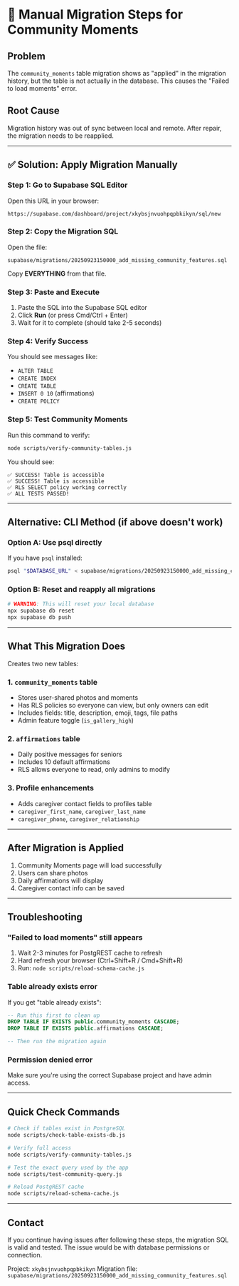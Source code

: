 # 🔧 Manual Migration Steps for Community Moments

## Problem
The `community_moments` table migration shows as "applied" in the migration history, but the table is not actually in the database. This causes the "Failed to load moments" error.

## Root Cause
Migration history was out of sync between local and remote. After repair, the migration needs to be reapplied.

---

## ✅ Solution: Apply Migration Manually

### Step 1: Go to Supabase SQL Editor
Open this URL in your browser:
```
https://supabase.com/dashboard/project/xkybsjnvuohpqpbkikyn/sql/new
```

### Step 2: Copy the Migration SQL
Open the file:
```
supabase/migrations/20250923150000_add_missing_community_features.sql
```

Copy **EVERYTHING** from that file.

### Step 3: Paste and Execute
1. Paste the SQL into the Supabase SQL editor
2. Click **Run** (or press Cmd/Ctrl + Enter)
3. Wait for it to complete (should take 2-5 seconds)

### Step 4: Verify Success
You should see messages like:
- `ALTER TABLE`
- `CREATE INDEX`
- `CREATE TABLE`
- `INSERT 0 10` (affirmations)
- `CREATE POLICY`

### Step 5: Test Community Moments
Run this command to verify:
```bash
node scripts/verify-community-tables.js
```

You should see:
```
✅ SUCCESS! Table is accessible
✅ SUCCESS! Table is accessible
✅ RLS SELECT policy working correctly
✅ ALL TESTS PASSED!
```

---

## Alternative: CLI Method (if above doesn't work)

### Option A: Use psql directly
If you have `psql` installed:
```bash
psql "$DATABASE_URL" < supabase/migrations/20250923150000_add_missing_community_features.sql
```

### Option B: Reset and reapply all migrations
```bash
# WARNING: This will reset your local database
npx supabase db reset
npx supabase db push
```

---

## What This Migration Does

Creates two new tables:

### 1. `community_moments` table
- Stores user-shared photos and moments
- Has RLS policies so everyone can view, but only owners can edit
- Includes fields: title, description, emoji, tags, file paths
- Admin feature toggle (`is_gallery_high`)

### 2. `affirmations` table
- Daily positive messages for seniors
- Includes 10 default affirmations
- RLS allows everyone to read, only admins to modify

### 3. Profile enhancements
- Adds caregiver contact fields to profiles table
- `caregiver_first_name`, `caregiver_last_name`
- `caregiver_phone`, `caregiver_relationship`

---

## After Migration is Applied

1. Community Moments page will load successfully
2. Users can share photos
3. Daily affirmations will display
4. Caregiver contact info can be saved

---

## Troubleshooting

### "Failed to load moments" still appears
1. Wait 2-3 minutes for PostgREST cache to refresh
2. Hard refresh your browser (Ctrl+Shift+R / Cmd+Shift+R)
3. Run: `node scripts/reload-schema-cache.js`

### Table already exists error
If you get "table already exists":
```sql
-- Run this first to clean up
DROP TABLE IF EXISTS public.community_moments CASCADE;
DROP TABLE IF EXISTS public.affirmations CASCADE;

-- Then run the migration again
```

### Permission denied error
Make sure you're using the correct Supabase project and have admin access.

---

## Quick Check Commands

```bash
# Check if tables exist in PostgreSQL
node scripts/check-table-exists-db.js

# Verify full access
node scripts/verify-community-tables.js

# Test the exact query used by the app
node scripts/test-community-query.js

# Reload PostgREST cache
node scripts/reload-schema-cache.js
```

---

## Contact
If you continue having issues after following these steps, the migration SQL is valid and tested. The issue would be with database permissions or connection.

Project: `xkybsjnvuohpqpbkikyn`
Migration file: `supabase/migrations/20250923150000_add_missing_community_features.sql`